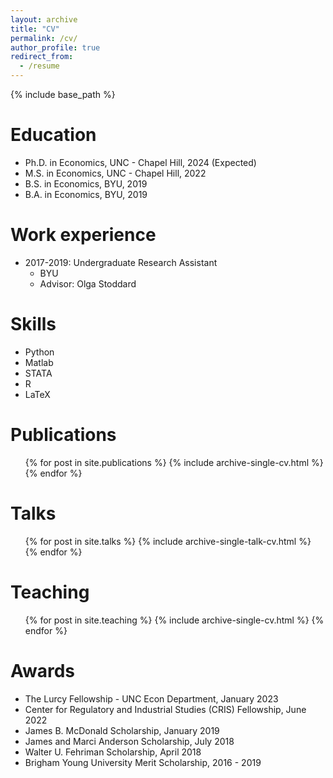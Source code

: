 ```yaml
---
layout: archive
title: "CV"
permalink: /cv/
author_profile: true
redirect_from:
  - /resume
---
```


{% include base_path %}

Education
======
* Ph.D. in Economics, UNC - Chapel Hill, 2024 (Expected)
* M.S. in Economics, UNC - Chapel Hill, 2022
* B.S. in Economics, BYU, 2019
* B.A. in Economics, BYU, 2019

Work experience
======
* 2017-2019: Undergraduate Research Assistant
  * BYU
  * Advisor: Olga Stoddard
  
Skills
======
* Python
* Matlab
* STATA
* R
* LaTeX

Publications
======
  <ul>{% for post in site.publications %}
    {% include archive-single-cv.html %}
  {% endfor %}</ul>
  
Talks
======
  <ul>{% for post in site.talks %}
    {% include archive-single-talk-cv.html %}
  {% endfor %}</ul>
  
Teaching
======
  <ul>{% for post in site.teaching %}
    {% include archive-single-cv.html %}
  {% endfor %}</ul>
  
Awards
======
* The Lurcy Fellowship - UNC Econ Department, January 2023
* Center for Regulatory and Industrial Studies (CRIS) Fellowship, June 2022
* James B. McDonald Scholarship, January 2019
* James and Marci Anderson Scholarship, July 2018
* Walter U. Fehriman Scholarship, April 2018
* Brigham Young University Merit Scholarship, 2016 - 2019
